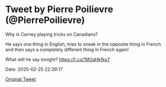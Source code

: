 # Tweet by Pierre Poilievre (@PierrePoilievre)

Why is Carney playing tricks on Canadians? 

He says one thing in English, tries to sneak in the opposite thing in French and then says a completely different thing in French again! 

What will he say tonight? https://t.co/1M2aHkfks7

Date: 2025-02-25 22:39:17

[Original Tweet](https://x.com/PierrePoilievre/status/1894517550551040032)
